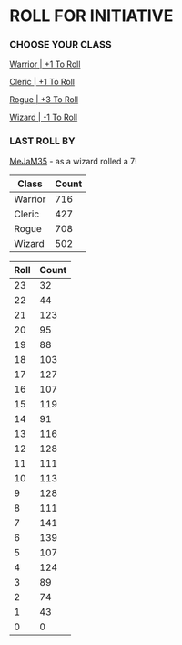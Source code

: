 # ROLL FOR INITIATIVE
### CHOOSE YOUR CLASS

[Warrior | +1 To Roll](https://github.com/benjaminsampica/benjaminsampica/issues/new?title=roll%7Cwarrior&body=Just+click+%27Submit+new+issue%27.)

[Cleric | +1 To Roll](https://github.com/benjaminsampica/benjaminsampica/issues/new?title=roll%7Ccleric&body=Just+click+%27Submit+new+issue%27.)

[Rogue | +3 To Roll](https://github.com/benjaminsampica/benjaminsampica/issues/new?title=roll%7Crogue&body=Just+click+%27Submit+new+issue%27.)

[Wizard | -1 To Roll](https://github.com/benjaminsampica/benjaminsampica/issues/new?title=roll%7Cwizard&body=Just+click+%27Submit+new+issue%27.)
### LAST ROLL BY
[MeJaM35](https://www.github.com/MeJaM35) - as a wizard rolled a 7!

|Class|Count|
|-|-|
|Warrior|716|
|Cleric|427|
|Rogue|708|
|Wizard|502|

|Roll|Count|
|-|-|
|23|32
|22|44
|21|123
|20|95
|19|88
|18|103
|17|127
|16|107
|15|119
|14|91
|13|116
|12|128
|11|111
|10|113
|9|128
|8|111
|7|141
|6|139
|5|107
|4|124
|3|89
|2|74
|1|43
|0|0
